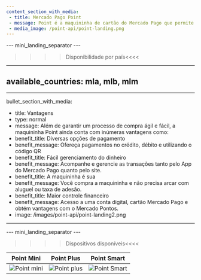 ```yaml
---
content_section_with_media: 
 - title: Mercado Pago Point
 - message: Point é a maquininha de cartão do Mercado Pago que permite aos compradores realizarem pagamentos presenciais de maneira rápida e segura utilizando cartões de crédito ou débito. Além disso, utilizando Point é possível oferecer parcelamento com ou sem juros, além de todos os benefícios que o Mercado Pago disponibiliza.
 - media_image: /point-api/point-landing.png
---
```


--- mini_landing_separator ---

>>>> Disponibilidade por país<<<<
---
available_countries: mla, mlb, mlm
---
---
bullet_section_with_media: 
 - title: Vantagens
 - type: normal
 - message: Além de garantir um processo de compra ágil e fácil, a maquininha Point ainda conta com inúmeras vantagens como:
 - benefit_title: Diversas opções de pagamento
 - benefit_message: Ofereça pagamentos no crédito, débito e utilizando o código QR
 - benefit_title: Fácil gerenciamento do dinheiro
 - benefit_message: Acompanhe e gerencie as transações tanto pelo App do Mercado Pago quanto pelo site.
 - benefit_title: A maquininha é sua
 - benefit_message: Você compra a maquininha e não precisa arcar com aluguel ou taxa de adesão.
 - benefit_title: Maior controle financeiro
 - benefit_message: Acesso a uma conta digital, cartão Mercado Pago e obtém vantagens com o Mercado Pontos.
 - image: /images/point-api/point-landing2.png
---

--- mini_landing_separator ---

>>>> Dispositivos disponíveis<<<<

| Point Mini | Point Plus | Point Smart |
| --- | --- | --- |
| ![Point mini](/point-api/point-mini.png) | ![Point plus](/point-api/point-plus.png) | ![Point Smart](/point-api/point-smart.png) |